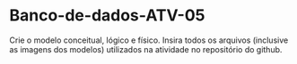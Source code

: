 # Banco-de-dados-ATV-05
Crie o modelo conceitual, lógico e físico.  Insira todos os arquivos (inclusive as imagens dos modelos) utilizados na atividade no repositório do github. 
